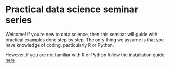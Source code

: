 # Practical data science seminar series #

Welcome! If you’re new to data science, then this seminar will guide with practical examples done step by step. The only thing we assume is that you have knowledge of coding, particularly R or Python.

However, if you are not familiar with R or Python follow the installation guide [here](https://github.com/data-science-seminar/Seminars/blob/master/Installation%20guide/README.md)

